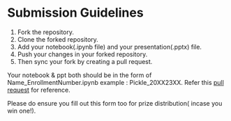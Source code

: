 # Submission Guidelines

1. Fork the repository.
2. Clone the forked repository.
3. Add your notebook(.ipynb file) and your presentation(.pptx) file.
4. Push your changes in your forked repository.
5. Then sync your fork by creating a pull request.

Your notebook & ppt both should be in the form of Name_EnrollmentNumber.ipynb example : Pickle_20XX23XX.
Refer this [pull request](https://github.com/FinClub-IITR/AlgoTrading-24/pull/3) for reference.

Please do ensure you fill out this form too for prize distribution( incase you win one!).
